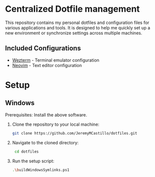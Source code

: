 # Centralized Dotfile management
This repository contains my personal dotfiles and configuration files for various applications and tools. It is designed to help me quickly set up a new environment or synchronize settings across multiple machines.
## Included Configurations
- [Wezterm](https://wezfurlong.org/wezterm/) - Terminal emulator configuration
- [Neovim](https://neovim.io/) - Text editor configuration

# Setup
## Windows
Prerequisites: Install the above software.
1. Clone the repository to your local machine:
   ```bash
   git clone https://github.com/JeremyMCastillo/dotfiles.git
   ```
2. Navigate to the cloned directory:
   ```bash
    cd dotfiles
    ```
3. Run the setup script:
    ```bash
    .\buildWindowsSymlinks.ps1
    ```
